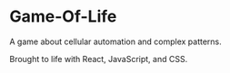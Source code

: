 # Game-Of-Life
A game about cellular automation and complex patterns.

Brought to life with React, JavaScript, and CSS. 
